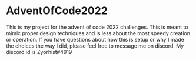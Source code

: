 # AdventOfCode2022

This is my project for the advent of code 2022 challenges.  This is meant to mimic proper design techniques and is less about the most speedy creation or operation.  If you have questions about how this is setup or why I made the choices the way I did, please feel free to message me on discord.  My discord id is Zyorhist#4919
